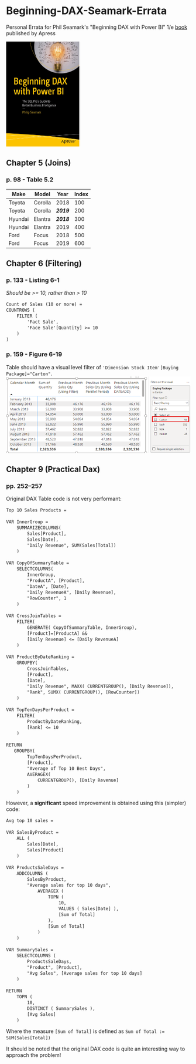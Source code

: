 # Beginning-DAX-Seamark-Errata
Personal Errata for Phil Seamark's "Beginning DAX with Power BI" 1/e [book](https://doi.org/10.1007/978-1-4842-3477-8) published by Apress

<img src="Images/Seamark - Beginning DAX Book.png" alt="Phil Seamark's beginning DAX book cover" width="200">

## Chapter 5 (Joins)

### p. 98 - Table 5.2

| Make | Model | Year | Index |
| --- | --- | --- | --- |
| Toyota | Corolla | 2018 | 100 |
| Toyota | Corolla | ***2019*** | 200 |
| Hyundai | Elantra | ***2018*** | 300 |
| Hyundai | Elantra | 2019 | 400 |
| Ford | Focus | 2018 | 500 |
| Ford | Focus | 2019 | 600 |

## Chapter 6 (Filtering)

### p. 133 - Listing 6-1

*Should be >= 10, rather than > 10*
```dax
Count of Sales (10 or more) =
COUNTROWS (
    FILTER (
        'Fact Sale',
        'Face Sale'[Quantity] >= 10
    )
)
```

### p. 159 - Figure 6-19

Table should have a visual level filter of `'Dimension Stock Item'[Buying Package]="Carton"`.
<img src="Images/p159.png" alt="Table visual requires a Buying Package filter of 'Carton' to agree with book" width="600">

## Chapter 9 (Practical Dax)

### pp. 252–257

Original DAX Table code is not very performant:
```dax
Top 10 Sales Products = 

VAR InnerGroup =
    SUMMARIZECOLUMNS(
        Sales[Product],
        Sales[Date],
        "Daily Revenue", SUM(Sales[Total])
    )

VAR CopyOfSummaryTable =
    SELECTCOLUMNS(
        InnerGroup,
        "ProductA", [Product],
        "DateA", [Date],
        "Daily RevenueA", [Daily Revenue],
        "RowCounter", 1
    )

VAR CrossJoinTables =
    FILTER(
        GENERATE( CopyOfSummaryTable, InnerGroup),
        [Product]=[ProductA] &&
        [Daily Revenue] <= [Daily RevenueA]
    )

VAR ProductByDateRanking =
    GROUPBY(
        CrossJoinTables,
        [Product],
        [Date],
        "Daily Revenue", MAXX( CURRENTGROUP(), [Daily Revenue]),
        "Rank", SUMX( CURRENTGROUP(), [RowCounter])
    )

VAR TopTenDaysPerProduct =
    FILTER(
        ProductByDateRanking,
        [Rank] <= 10
    )

RETURN 
   GROUPBY(
        TopTenDaysPerProduct, 
        [Product],
        "Average of Top 10 Best Days",
        AVERAGEX(
            CURRENTGROUP(), [Daily Revenue]
        )
    )
```

However, a **significant** speed improvement is obtained using this (simpler) code:

```dax
Avg top 10 sales =

VAR SalesByProduct =
    ALL (
        Sales[Date],
        Sales[Product]
    )

VAR ProductsSaleDays =
    ADDCOLUMNS (
        SalesByProduct,
        "Average sales for top 10 days",
            AVERAGEX (
                TOPN (
                    10,
                    VALUES ( Sales[Date] ),
                    [Sum of Total]
                ),
                [Sum of Total]
            )
    )

VAR SummarySales =
    SELECTCOLUMNS (
        ProductsSaleDays,
        "Product", [Product],
        "Avg Sales", [Average sales for top 10 days]
    )

RETURN
    TOPN (
        10,
        DISTINCT ( SummarySales ),
        [Avg Sales]
    )
```

Where the measure `[Sum of Total]` is defined as `Sum of Total := SUM(Sales[Total])`

It should be noted that the original DAX code is quite an interesting way to approach the problem!
